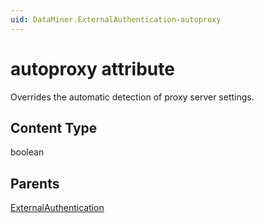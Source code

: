 ```yaml
---
uid: DataMiner.ExternalAuthentication-autoproxy
---
```


# autoproxy attribute

Overrides the automatic detection of proxy server settings.

## Content Type

boolean

## Parents

[ExternalAuthentication](xref:DataMiner.ExternalAuthentication)
